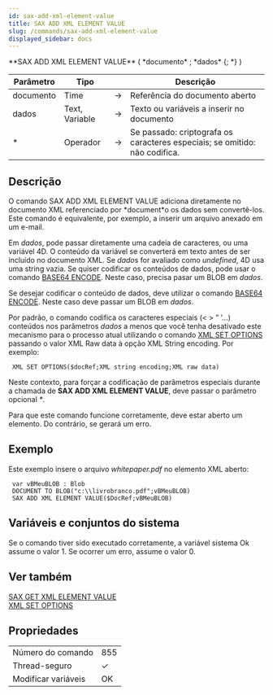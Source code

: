 ```yaml
---
id: sax-add-xml-element-value
title: SAX ADD XML ELEMENT VALUE
slug: /commands/sax-add-xml-element-value
displayed_sidebar: docs
---
```


<!--REF #_command_.SAX ADD XML ELEMENT VALUE.Syntax-->**SAX ADD XML ELEMENT VALUE** ( *documento* ; *dados* {; *} )<!-- END REF-->
<!--REF #_command_.SAX ADD XML ELEMENT VALUE.Params-->
| Parâmetro | Tipo |  | Descrição |
| --- | --- | --- | --- |
| documento | Time | &#8594;  | Referência do documento aberto |
| dados | Text, Variable | &#8594;  | Texto ou variáveis a inserir no documento |
| * | Operador | &#8594;  | Se passado: criptografa os caracteres especiais; se omitido: não codifica. |

<!-- END REF-->

## Descrição 

<!--REF #_command_.SAX ADD XML ELEMENT VALUE.Summary-->O comando SAX ADD XML ELEMENT VALUE adiciona diretamente no documento XML referenciado por *document*o os dados sem convertê-los.<!-- END REF--> Este comando é equivalente, por exemplo, a inserir um arquivo anexado em um e-mail.

Em *dados*, pode passar diretamente uma cadeia de caracteres, ou uma variável 4D. O conteúdo da variável se converterá em texto antes de ser incluído no documento XML. Se *dado*s for avaliado como *undefined*, 4D usa uma string vazia. Se quiser codificar os conteúdos de dados, pode usar o comando [BASE64 ENCODE](base64-encode.md). Neste caso, precisa pasar um BLOB em *dados*.

Se desejar codificar o conteúdo de dados, deve utilizar o comando [BASE64 ENCODE](base64-encode.md). Neste caso deve passar um BLOB em *dados*.  
  
Por padrão, o comando codifica os caracteres especiais (< > ” ’...) conteúdos nos parâmetros *dados* a menos que você tenha desativado este mecanismo para o processo atual utilizando o comando [XML SET OPTIONS](xml-set-options.md) passando o valor XML Raw data à opção XML String encoding. Por exemplo:  

```4d
 XML SET OPTIONS($docRef;XML string encoding;XML raw data)
```

  
Neste contexto, para forçar a codificação de parâmetros especiais durante a chamada de **SAX ADD XML ELEMENT VALUE**, deve passar o parâmetro opcional *\**.   
  
Para que este comando funcione corretamente, deve estar aberto um elemento. Do contrário, se gerará um erro.

## Exemplo 

Este exemplo insere o arquivo *whitepaper.pdf* no elemento XML aberto: 

```4d
 var vBMeuBLOB : Blob
 DOCUMENT TO BLOB("c:\\livrobranco.pdf";vBMeuBLOB)
 SAX ADD XML ELEMENT VALUE($DocRef;vBMeuBLOB)
```

## Variáveis e conjuntos do sistema 

Se o comando tiver sido executado corretamente, a variável sistema Ok assume o valor 1\. Se ocorrer um erro, assume o valor 0.

## Ver também 

[SAX GET XML ELEMENT VALUE](sax-get-xml-element-value.md)  
[XML SET OPTIONS](xml-set-options.md)  

## Propriedades

|  |  |
| --- | --- |
| Número do comando | 855 |
| Thread-seguro | &check; |
| Modificar variáveis | OK |


